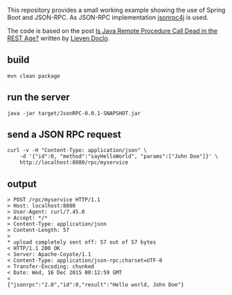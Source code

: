 This repository provides a small working example showing the use of Spring Boot and JSON-RPC. As JSON-RPC implementation [jsonrpc4j](https://github.com/briandilley/jsonrpc4j) is used.

The code is based on the post [Is Java Remote Procedure Call Dead in the REST Age?](https://dzone.com/articles/is-java-remote-procedure-call-dead-in-the-rest-age) written by [Lieven Doclo](https://dzone.com/users/281312/lievendoclo.html).

## build

```shell
mvn clean package
```

## run the server

```
java -jar target/JsonRPC-0.0.1-SNAPSHOT.jar
```

## send a JSON RPC request

```shell
curl -v -H "Content-Type: application/json" \
    -d '{"id":0, "method":"sayHelloWorld", "params":["John Doe"]}' \
    http://localhost:8080/rpc/myservice
```

## output

```
> POST /rpc/myservice HTTP/1.1
> Host: localhost:8080
> User-Agent: curl/7.45.0
> Accept: */*
> Content-Type: application/json
> Content-Length: 57
> 
* upload completely sent off: 57 out of 57 bytes
< HTTP/1.1 200 OK
< Server: Apache-Coyote/1.1
< Content-Type: application/json-rpc;charset=UTF-8
< Transfer-Encoding: chunked
< Date: Wed, 16 Dec 2015 00:12:59 GMT
< 
{"jsonrpc":"2.0","id":0,"result":"Hello world, John Doe"}

```
